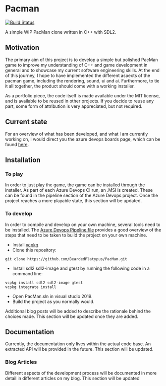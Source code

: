 # Pacman

[![Build Status](https://dev.azure.com/mwtegelaers/PacMan/_apis/build/status/BeardedPlatypus.PacMan?branchName=master)](https://dev.azure.com/mwtegelaers/PacMan/_build/latest?definitionId=1&branchName=master)

A simple WIP PacMan clone written in C++ with SDL2.

## Motivation

The primary aim of this project is to develop a simple but polished PacMan game
to improve my understanding of C++ and game development in general and to 
showcase my current software engineering skills. At the end of this journey, I
hope to have implemented the different aspects of the pacman game, including the
rendering, sound, ui and ai. Furthermore, to tie it all together, the product 
should come with a working installer.

As a portfolio piece, the code itself is made available under the MIT license, 
and is available to be reused in other projects. If you decide to reuse any part,
some form of attribution is very appreciated, but not required.

## Current state

For an overview of what has been developed, and what I am currently working on,
I would direct you the azure devops boards page, which can be found 
[here](https://dev.azure.com/mwtegelaers/PacMan/_boards/board/t/PacMan%20Team/Stories).

## Installation

### To play

In order to just play the game, the game can be installed through the installer.
As part of each Azure Devops CI run, an .MSI is created. These can be found in the
pipeline section of the Azure Devops project. Once the project reaches a more 
playable state, this section will be updated.

### To develop

In order to compile and develop on your own machine, several tools need to be
installed. The [Azure Devops Pipeline file](https://github.com/BeardedPlatypus/PacMan/blob/master/azure-pipelines.yml)
provides a good overview of the steps that need to be taken to build the project
on your own machine.

* Install [vcpkg](https://github.com/microsoft/vcpkg).
* Clone this repository:

```
git clone https://github.com/BeardedPlatypus/PacMan.git 
```

* Install sdl2 sdl2-image and gtest by running the following code in a command line:

```
vcpkg install sdl2 sdl2-image gtest
vcpkg integrate install
```

* Open PacMan.sln in visual studio 2019.
* Build the project as you normally would.

Additional blog posts will be added to describe the rationale behind the choices
made. This section will be updated once they are added.

## Documentation

Currently, the documentation only lives within the actual code base. An extracted API
will be provided in the future. This section will be updated.

### Blog Articles

Different aspects of the development process will be documented in more detail
in different articles on my blog. This section will be updated
